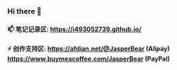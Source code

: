 ### Hi there 👋

#### 📫 笔记记录区: https://i493052739.github.io/
#### ⚡ 创作支持区: https://afdian.net/@JasperBear (Alipay) https://www.buymeacoffee.com/JasperBear (PayPal)
<!--
**i493052739/i493052739** is a ✨ _special_ ✨ repository because its `README.md` (this file) appears on your GitHub profile.

Here are some ideas to get you started:

- 🔭 I’m currently working on ...
- 🌱 I’m currently learning ...
- 👯 I’m looking to collaborate on ...
- 🤔 I’m looking for help with ...
- 💬 Ask me about ...
- 📫 How to reach me: ...
- 😄 Pronouns: ...
- ⚡ Fun fact: ...
-->
